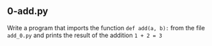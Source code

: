 ## 0-add.py
Write a program that imports the function `def add(a, b):` from the file `add_0.py` and prints the result of the addition `1 + 2 = 3`

